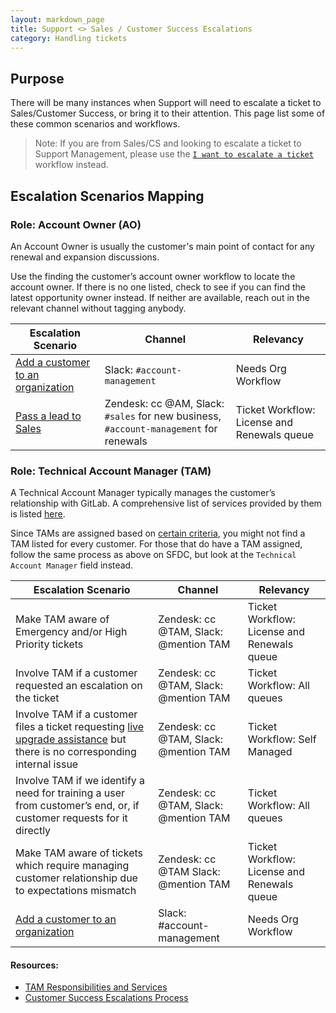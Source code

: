 ```yaml
---
layout: markdown_page
title: Support <> Sales / Customer Success Escalations
category: Handling tickets
---
```


## Purpose

There will be many instances when Support will need to escalate a ticket to Sales/Customer Success, or bring it to their attention. This page list some of these common scenarios and workflows.

> Note: If you are from Sales/CS and looking to escalate a ticket to Support Management, please use the [`I want to escalate a ticket`](/handbook/support/internal-support/#i-want-to-escalate-a-ticket) workflow instead.

## Escalation Scenarios Mapping

### **Role: Account Owner (AO)**

An Account Owner is usually the customer's main point of contact for any renewal and expansion discussions.

Use the finding the customer’s account owner workflow to locate the account owner. If there is no one listed, check to see if you can find the latest opportunity owner instead. If neither are available, reach out in the relevant channel without tagging anybody.

|Escalation Scenario|Channel|Relevancy|
|--|--|--|
|[Add a customer to an organization](/handbook/support/workflows/associating_needs_org_tickets_with_orgs.html#adding-a-customer-to-an-organization-all-zendesk-users)|Slack: `#account-management`|Needs Org Workflow|
|[Pass a lead to Sales](/handbook/support/workflows/passing_a_lead_to_sales.html)|Zendesk: cc @AM, Slack: `#sales` for new business, `#account-management` for renewals|Ticket Workflow: License and Renewals queue|

### **Role: Technical Account Manager (TAM)**

A Technical Account Manager typically manages the customer’s relationship with GitLab. A comprehensive list of services provided by them is listed [here](/handbook/customer-success/tam/services/#responsibilities-and-services).

Since TAMs are assigned based on [certain criteria](/handbook/customer-success/tam/services/#tam-alignment), you might not find a TAM listed for every customer. For those that do have a TAM assigned, follow the same process as above on SFDC, but look at the `Technical Account Manager` field instead.

|Escalation Scenario|Channel|Relevancy|
|--|--|--|
|Make TAM aware of Emergency and/or High Priority tickets|Zendesk: cc @TAM, Slack: @mention TAM|Ticket Workflow: License and Renewals queue|
|Involve TAM if a customer requested an escalation on the ticket|Zendesk: cc @TAM, Slack: @mention TAM|Ticket Workflow: All queues|
|Involve TAM if a customer files a ticket requesting [live upgrade assistance](/handbook/support/workflows/live-upgrade-assistance.html#the-process) but there is no corresponding internal issue|Zendesk: cc @TAM, Slack: @mention TAM|Ticket Workflow: Self Managed|
|Involve TAM if we identify a need for training a user from customer’s end, or, if customer requests for it directly|Zendesk: cc @TAM, Slack: @mention TAM|Ticket Workflow: All queues|
|Make TAM aware of tickets which require managing customer relationship due to expectations mismatch|Zendesk: cc @TAM Slack: @mention TAM|Ticket Workflow: License and Renewals queue|
|[Add a customer to an organization](/handbook/support/workflows/associating_needs_org_tickets_with_orgs.html#adding-a-customer-to-an-organization-all-zendesk-users)|Slack: #account-management|Needs Org Workflow|

#### Resources:

- [TAM Responsibilities and Services](/handbook/customer-success/tam/services/#tam-alignment)
- [Customer Success Escalations Process]((/handbook/customer-success/tam/escalations/index.html))